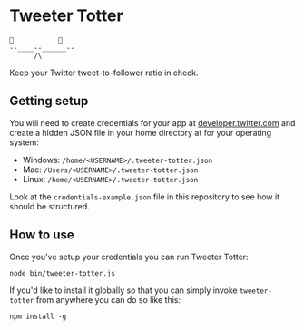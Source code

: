 # Tweeter Totter

```
🦜           🦜
--____--______--
      /\
```

Keep your Twitter tweet-to-follower ratio in check.

## Getting setup

You will need to create credentials for your app at [developer.twitter.com](https://developer.twitter.com) and create a hidden JSON file in your home directory at for your operating system:

- Windows: `/home/<USERNAME>/.tweeter-totter.json`
- Mac: `/Users/<USERNAME>/.tweeter-totter.json`
- Linux: `/home/<USERNAME>/.tweeter-totter.json`

Look at the `credentials-example.json` file in this repository to see how it should be structured.

## How to use

Once you've setup your credentials you can run Tweeter Totter:

`node bin/tweeter-totter.js`

If you'd like to install it globally so that you can simply invoke `tweeter-totter` from anywhere you can do so like this:

`npm install -g`
